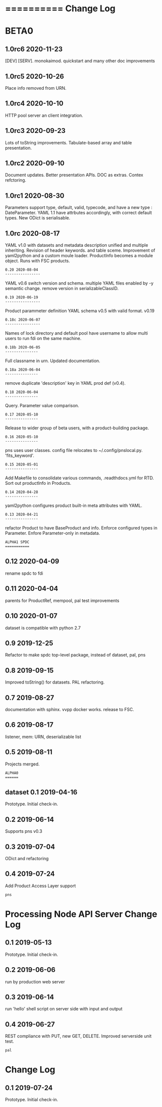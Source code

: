 ==========
Change Log
==========

BETA0
=====

1.0rc6 2020-11-23
-----------------

[DEV] [SERV]. monokaimod. quickstart and many other doc improvements

1.0rc5 2020-10-26
-----------------

Place info removed from URN.

1.0rc4 2020-10-10
-----------------

HTTP pool server an client integration.

1.0rc3 2020-09-23
-----------------

Lots of toString improvements. Tabulate-based array and table presentation.

1.0rc2 2020-09-10
-----------------

Document updates. Better presentation APIs. DOC as extras. Contex refctoring.

1.0rc1 2020-08-30
-----------------

Parameters support type, default, valid, typecode, and have a new type : DateParameter. YAML 1.1 have attrbutes accordingly, with correct default types. New ODict is serialisable.

1.0rc 2020-08-17
----------------

YAML v1.0 with datasets and metadata description unified and multiple inheriting. Revision of header keywords. and table sceme. Improvement of yaml2python and a custom moule loader. ProductInfo becomes a module object. Runs with FSC products.
	
	0.20 2020-08-04
	----------------
YAML v0.6 switch version and schema. multiple YAML files enabled by -y semantic change. remove version in serializableClassID.

	0.19 2020-06-19
	----------------
Product parammeter definition YAML schema v0.5 with valid format. v0.19

	0.18c 2020-06-07
	----------------
Names of lock directory and default pool have username to allow multi users to run fdi on the same machine.
	
	0.18b 2020-06-05
	---------------
Full classname in urn. Updated documentation.

	0.18a 2020-06-04
	---------------
remove duplicate 'description' key in YAML prod def (v0.4).

	0.18 2020-06-04
	---------------
Query. Parameter value comparison.
	
	0.17 2020-05-10
	---------------
Release to wider group of beta users, with a product-building package.
	
	0.16 2020-05-10
	---------------
pns uses user classes. config file relocates to ~/.config/pnslocal.py. 'fits_keyword'.
	
	0.15 2020-05-01
	---------------
Add Makefile to consolidate various commands, .readthdocs.yml for RTD. Sort out productInfo in Products.

	0.14 2020-04-28
	---------------
yaml2python configures product built-in meta attributes with YAML.
	
	
	0.13 2020-04-21
	---------------
refactor Product to have BaseProduct and info. Enforce configured types in Parameter. Enfore Parameter-only in metadata.
	
	ALPHA1 SPDC
	===========

0.12 2020-04-09
---------------
rename spdc to fdi

0.11 2020-04-04
---------------
parents for ProductRef, mempool, pal test improvements
	
0.10 2020-01-07
---------------
dataset is compatible with python 2.7

0.9 2019-12-25
--------------
Refactor to make spdc top-level package, instead of dataset, pal, pns

0.8 2019-09-15
--------------
Improved toString() for datasets. PAL refactoring.

0.7 2019-08-27
--------------
documentation with sphinx. vvpp docker works. release to FSC.
	
0.6 2019-08-17
--------------
listener, mem: URN, deserializable list

0.5 2019-08-11
--------------
Projects merged.

	ALPHA0
	======
dataset
0.1 2019-04-16
--------------
Prototype. Initial check-in.

0.2 2019-06-14
--------------
Supports pns v0.3

0.3 2019-07-04
--------------
ODict and refactoring

0.4 2019-07-24
--------------
Add Product Access Layer support

	pns
Processing Node API Server Change Log
=======================================

0.1 2019-05-13
--------------
Prototype. Initial check-in.

0.2 2019-06-06
--------------
run by production web server

0.3 2019-06-14
--------------
run 'hello' shell script on server side with input and output

0.4 2019-06-27
--------------
REST compliance with PUT, new GET, DELETE. Improved serverside unit test.

	pal
Change Log
=======================================

0.1 2019-07-24
--------------
Prototype. Initial check-in.

